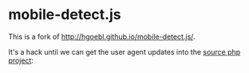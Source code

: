 # mobile-detect.js

This is a fork of http://hgoebl.github.io/mobile-detect.js/.

It's a hack until we can get the user agent updates into the [source php project](https://github.com/serbanghita/Mobile-Detect):
